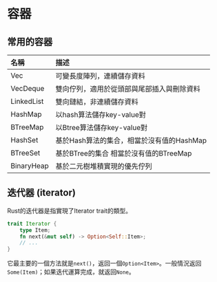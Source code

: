 # 容器

## 常用的容器

| 名稱 | 描述 |
| :--- | :--- |
| Vec | 可變長度陣列，連續儲存資料 |
| VecDeque | 雙向佇列，適用於從頭部與尾部插入與刪除資料 |
| LinkedList | 雙向鏈結，非連續儲存資料 |
| HashMap | 以hash算法儲存key-value對 |
| BTreeMap | 以Btree算法儲存key-value對 |
| HashSet | 基於Hash算法的集合，相當於沒有值的HashMap |
| BTreeSet | 基於BTree的集合 相當於沒有值的BTreeMap |
| BinaryHeap | 基於二元樹堆積實現的優先佇列 |

## 迭代器 \(iterator\)

Rust的迭代器是指實現了Iterator trait的類型。

```rust
trait Iterator {
    type Item;
    fn next(&mut self) -> Option<Self::Item>;
    // ...
}
```

它最主要的一個方法就是`next()`，返回一個`Option<Item>`。一般情況返回`Some(Item)`；如果迭代運算完成，就返回`None`。

